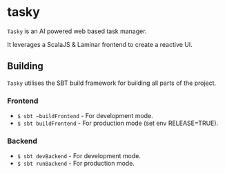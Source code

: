 # tasky
`Tasky` is an AI powered web based task manager.

It leverages a ScalaJS & Laminar frontend to create a reactive UI.

## Building

`Tasky` utilises the SBT build framework for building all parts of the project.

### Frontend
- `$ sbt ~buildFrontend` - For development mode.
- `$ sbt buildFrontend` - For production mode (set env RELEASE=TRUE).

### Backend
- `$ sbt devBackend` - For development mode.
- `$ sbt runBackend` - For production mode.